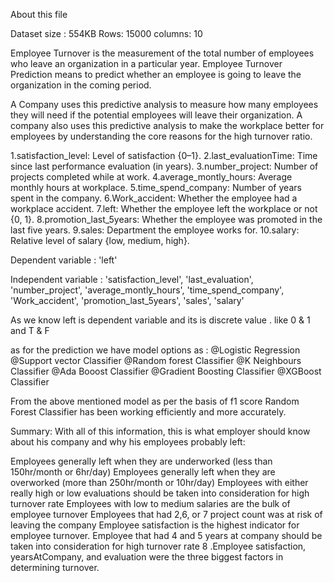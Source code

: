 About this file

Dataset size : 554KB Rows: 15000 columns: 10

Employee Turnover is the measurement of the total number of employees who leave an organization in a particular year. Employee Turnover Prediction means to predict whether an employee is going to leave the organization in the coming period.

A Company uses this predictive analysis to measure how many employees they will need if the potential employees will leave their organization. A company also uses this predictive analysis to make the workplace better for employees by understanding the core reasons for the high turnover ratio.

1.satisfaction_level: Level of satisfaction {0–1}.
2.last_evaluationTime: Time since last performance evaluation (in years).
3.number_project: Number of projects completed while at work.
4.average_montly_hours: Average monthly hours at workplace.
5.time_spend_company: Number of years spent in the company.
6.Work_accident: Whether the employee had a workplace accident.
7.left: Whether the employee left the workplace or not {0, 1}.
8.promotion_last_5years: Whether the employee was promoted in the last five years.
9.sales: Department the employee works for.
10.salary: Relative level of salary {low, medium, high}.

Dependent variable : 'left'

Independent variable : 'satisfaction_level', 'last_evaluation', 'number_project', 'average_montly_hours', 'time_spend_company', 'Work_accident', 'promotion_last_5years', 'sales', 'salary'

As we know left is dependent variable and its is discrete value . like 0 & 1 and T & F

as for the prediction we have model options as :
@Logistic Regression
@Support vector Classifier
@Random forest Classifier
@K Neighbours Classifier
@Ada Booost Classifier
@Gradient Boosting Classifier
@XGBoost Classifier

From the above mentioned model as per the basis of f1 score Random Forest Classifier has been working efficiently and more accurately.

Summary: With all of this information, this is what employer should know about his company and why his employees probably left:

Employees generally left when they are underworked (less than 150hr/month or 6hr/day)
Employees generally left when they are overworked (more than 250hr/month or 10hr/day)
Employees with either really high or low evaluations should be taken into consideration for high turnover rate
Employees with low to medium salaries are the bulk of employee turnover
Employees that had 2,6, or 7 project count was at risk of leaving the company
Employee satisfaction is the highest indicator for employee turnover.
Employee that had 4 and 5 years at company should be taken into consideration for high turnover rate 8 .Employee satisfaction, yearsAtCompany, and evaluation were the three biggest factors in determining turnover.
